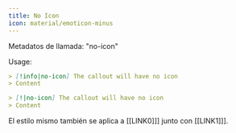 ```yaml
---
title: No Icon
icon: material/emoticon-minus
---
```


Metadatos de llamada: "no-icon"

Usage:
```md
> [!info|no-icon] The callout will have no icon
> Content
```

```md
> [!|no-icon] The callout will have no icon
> Content
```

El estilo mismo también se aplica a [[LINK0]]] junto con [[LINK1]]].